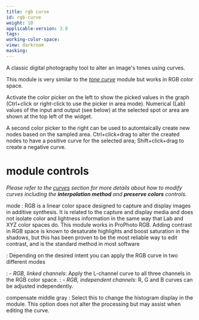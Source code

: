 ```yaml
---
title: rgb curve
id: rgb-curve
weight: 10
applicable-version: 3.8
tags: 
working-color-space:  
view: darkroom
masking: 
---
```


A classic digital photography tool to alter an image's tones using curves.

This module is very similar to the [_tone curve_](./tone-curve.md) module but works in RGB color space.

Activate the color picker on the left to show the picked values in the graph (Ctrl+click or right-click to use the picker in area mode). Numerical (Lab) values of the input and output (see below) at the selected spot or area are shown at the top left of the widget.

A second color picker to the right can be used to automtaically create new nodes based on the sampled area. Ctrl+click+drag to alter the created nodes to have a positive curve for the selected area; Shift+click+drag to create a negative curve.

# module controls

_Please refer to the [curves](../../darkroom/processing-modules/curves.md) section for more details about how to modify curves including the **interpolation method** and **preserve colors** controls._

mode
: RGB is a linear color space designed to capture and display images in additive synthesis. It is related to the capture and display media and does not isolate color and lightness information in the same way that Lab and XYZ color spaces do. This module works in ProPhoto RGB. Adding contrast in RGB space is known to desaturate highlights and boost saturation in the shadows, but this has been proven to be the most reliable way to edit contrast, and is the standard method in most software

: Depending on the desired intent you can apply the RGB curve in two different modes

: - _RGB, linked channels_: Apply the L-channel curve to all three channels in the RGB color space.
: - _RGB, independent channels_: R, G and B curves can be adjusted independently.

compensate middle gray
: Select this to change the histogram display in the module. This option does not alter the processing but may assist when editing the curve.
